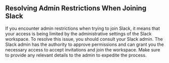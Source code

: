 ## Resolving Admin Restrictions When Joining Slack

If you encounter admin restrictions when trying to join Slack, it means that your access is being limited by the administrative settings of the Slack workspace. To resolve this issue, you should consult your Slack admin. The Slack admin has the authority to approve permissions and can grant you the necessary access to accept invitations and join the workspace. Make sure to provide any relevant details to the admin to expedite the process.